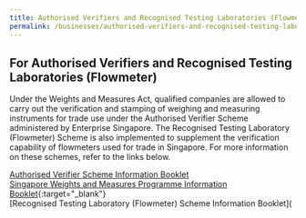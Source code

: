 ```yaml
---
title: Authorised Verifiers and Recognised Testing Laboratories (Flowmeter)
permalink: /businesses/authorised-verifiers-and-recognised-testing-laboratories
---
```

## For Authorised Verifiers and Recognised Testing Laboratories (Flowmeter) 

Under the Weights and Measures Act, qualified companies are allowed to carry out the verification and stamping of weighing and measuring instruments for trade use under the Authorised Verifier Scheme administered by Enterprise Singapore. The Recognised Testing Laboratory (Flowmeter) Scheme is also implemented to supplement the verification capability of flowmeters used for trade in Singapore. For more information on these schemes, refer to the links below.

[Authorised Verifier Scheme Information Booklet](/files/businesses/av_scheme_info_booklet.pdf)\
[Singapore Weights and Measures Programme Information Booklet](/files/businesses/wmo_info_booklet.pdf){:target="_blank"}\
[Recognised Testing Laboratory (Flowmeter) Scheme Information Booklet](

